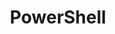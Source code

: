---
title: PowerShell
description: All things PowerShell, Microsoft Graph and Windows Terminal
image:

# Badge style
style:
    background: "#141e2c"
    color: "#fff"
---